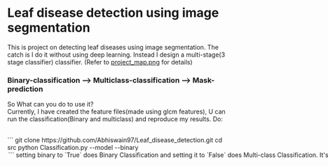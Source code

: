 # Leaf disease detection using image segmentation 

This is project on detecting leaf diseases using image segmentation. The catch is I do it without using deep learning. 
Instead I design a multi-stage(3 stage classifier) classifier. 
(Refer to [project_map.png](https://github.com/Abhiswain97/Leaf_disease_detection/blob/master/project_map.png) for details)

### Binary-classification --> Multiclass-classification --> Mask-prediction

So What can you do to use it? <br>
Currently, I have created the feature files(made using glcm features), U can run the classification(Binary and multiclass) and reproduce my results. Do:

<br>
```
git clone https://github.com/Abhiswain97/Leaf_disease_detection.git
cd src 
python Classification.py --model <model-name> --binary <option>
```

<br>
setting binary to `True` does Binary Classification and setting it to `False` does Multi-class Classification.

It's a work in progress.... So there's still polishing going on I will keep it coming!
